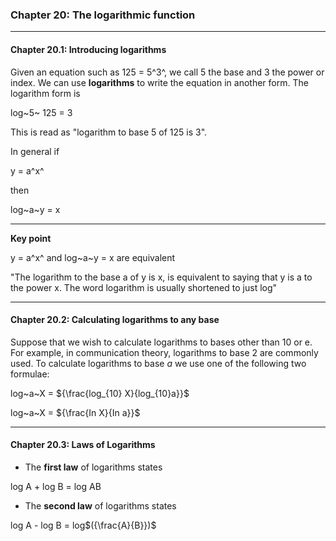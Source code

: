 ### Chapter 20: The logarithmic function

---

#### Chapter 20.1: Introducing logarithms

Given an equation such as 125 = 5^3^, we call 5 the base and 3 the power or index. We can use **logarithms** to write the equation in another form. The logarithm form is

log~5~ 125 = 3

This is read as "logarithm to base 5 of 125 is 3".

In general if

y = a^x^

then

log~a~y = x

---

**Key point**

y = a^x^ and log~a~y = x are equivalent

"The logarithm to the base a of y is x, is equivalent to saying that y is a to the power x. The word logarithm is usually shortened to just log"

---

#### Chapter 20.2: Calculating logarithms to any base

Suppose that we wish to calculate logarithms to bases other than 10 or e. For example, in communication theory, logarithms to base 2 are commonly used. To calculate logarithms to base _a_ we use one of the following two formulae:

log~a~X = ${\frac{log_{10} X}{log_{10}a}}$

log~a~X = ${\frac{In X}{In a}}$

---

#### Chapter 20.3: Laws of Logarithms

- The **first law** of logarithms states

log A + log B = log AB

- The **second law** of logarithms states

log A - log B = log$({\frac{A}{B}})$
